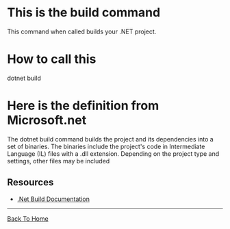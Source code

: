 # This is the build command
This command when called builds your .NET project.


# How to call this
dotnet build

# Here is the definition from Microsoft.net
The dotnet build command builds the project and its dependencies into a set of binaries. The binaries include the project's code in Intermediate Language (IL) files with a .dll extension. Depending on the project type and settings, other files may be included

## Resources

- [.Net Build Documentation](https://docs.microsoft.com/en-us/dotnet/core/tools/dotnet-build)

---

[Back To Home](../readme.md)